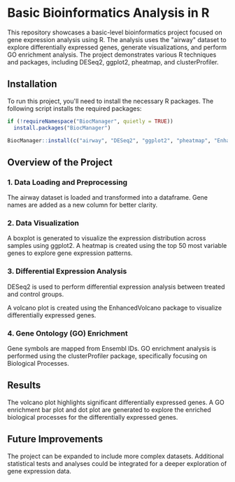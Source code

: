 # Basic Bioinformatics Analysis in R

This repository showcases a basic-level bioinformatics project focused on gene expression analysis using R. The analysis uses the "airway" dataset to explore differentially expressed genes, generate visualizations, and perform GO enrichment analysis. The project demonstrates various R techniques and packages, including DESeq2, ggplot2, pheatmap, and clusterProfiler.

## Installation

To run this project, you'll need to install the necessary R packages. The following script installs the required packages:

```r
if (!requireNamespace("BiocManager", quietly = TRUE))
  install.packages("BiocManager")

BiocManager::install(c("airway", "DESeq2", "ggplot2", "pheatmap", "EnhancedVolcano", "clusterProfiler", "org.Hs.eg.db", "AnnotationDbi"))
```

## Overview of the Project

### 1. Data Loading and Preprocessing
The airway dataset is loaded and transformed into a dataframe.
Gene names are added as a new column for better clarity.

### 2. Data Visualization
A boxplot is generated to visualize the expression distribution across samples using ggplot2.
A heatmap is created using the top 50 most variable genes to explore gene expression patterns.

### 3. Differential Expression Analysis
DESeq2 is used to perform differential expression analysis between treated and control groups.

A volcano plot is created using the EnhancedVolcano package to visualize differentially expressed genes.

### 4. Gene Ontology (GO) Enrichment
Gene symbols are mapped from Ensembl IDs.
GO enrichment analysis is performed using the clusterProfiler package, specifically focusing on Biological Processes.

## Results

The volcano plot highlights significant differentially expressed genes.
A GO enrichment bar plot and dot plot are generated to explore the enriched biological processes for the differentially expressed genes.

## Future Improvements

The project can be expanded to include more complex datasets.
Additional statistical tests and analyses could be integrated for a deeper exploration of gene expression data.
